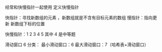 经常和快慢指针一起使用
定义快慢指针

快指针：寻找新数组的元素 ，新数组就是不含有目标元素的数组
慢指针：指向更新 新数组下标的位置

快慢指针：1 2 3 4 5
其中 4 是中等题

滑动窗口 6
分类：
最小滑动窗口：6
最大滑动窗口：7（哈希表+滑动窗口）
